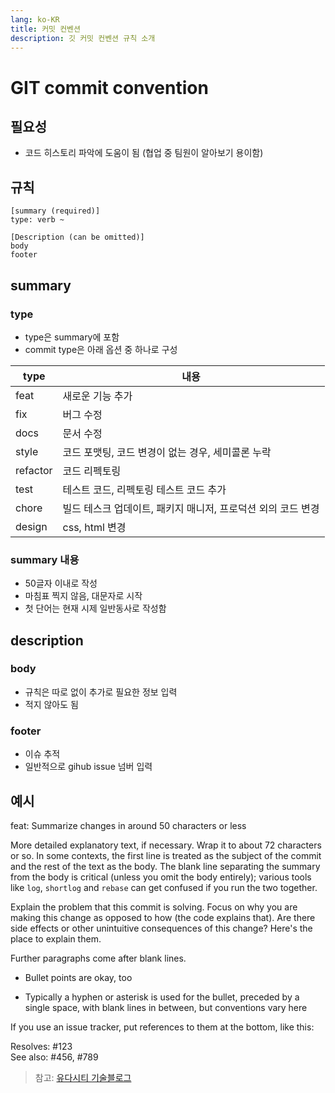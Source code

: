 ```yaml
---
lang: ko-KR
title: 커밋 컨벤션
description: 깃 커밋 컨벤션 규칙 소개
---
```


# GIT commit convention

## 필요성

- 코드 히스토리 파악에 도움이 됨 (협업 중 팀원이 알아보기 용이함)

## 규칙

```text:no-line-numbers
[summary (required)]
type: verb ~

[Description (can be omitted)]
body
footer
```

## summary

### type

- type은 summary에 포함
- commit type은 아래 옵션 중 하나로 구성

| type     | 내용                                                         |
| -------- | ------------------------------------------------------------ |
| feat     | 새로운 기능 추가                                             |
| fix      | 버그 수정                                                    |
| docs     | 문서 수정                                                    |
| style    | 코드 포맷팅, 코드 변경이 없는 경우, 세미콜론 누락            |
| refactor | 코드 리펙토링                                                |
| test     | 테스트 코드, 리펙토링 테스트 코드 추가                       |
| chore    | 빌드 테스크 업데이트, 패키지 매니저, 프로덕션 외의 코드 변경 |
| design   | css, html 변경                                               |

### summary 내용

- 50글자 이내로 작성
- 마침표 찍지 않음, 대문자로 시작
- 첫 단어는 현재 시제 일반동사로 작성함

## description

### body

- 규칙은 따로 없이 추가로 필요한 정보 입력
- 적지 않아도 됨

### footer

- 이슈 추적
- 일반적으로 gihub issue 넘버 입력

## 예시

feat: Summarize changes in around 50 characters or less

More detailed explanatory text, if necessary. Wrap it to about 72
characters or so. In some contexts, the first line is treated as the
subject of the commit and the rest of the text as the body. The
blank line separating the summary from the body is critical (unless
you omit the body entirely); various tools like `log`, `shortlog`
and `rebase` can get confused if you run the two together.

Explain the problem that this commit is solving. Focus on why you
are making this change as opposed to how (the code explains that).
Are there side effects or other unintuitive consequences of this
change? Here's the place to explain them.

Further paragraphs come after blank lines.

- Bullet points are okay, too

- Typically a hyphen or asterisk is used for the bullet, preceded
  by a single space, with blank lines in between, but conventions
  vary here

If you use an issue tracker, put references to them at the bottom,
like this:

Resolves: #123  
See also: #456, #789

> 참고: [유다시티 기술블로그](https://udacity.github.io/git-styleguide/)
